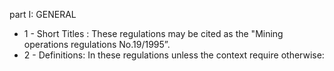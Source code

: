 part I: GENERAL

<ul>
			<li>1 - Short Titles : These regulations may be cited as the &quot;Mining operations regulations No.19&#x2F;1995”. <ul>
			</ul></li>			<li>2 - Definitions: In these regulations unless the context require otherwise:<ul>
			</ul></li></ul>
